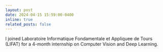 ```yaml
---
layout: post
date: 2024-04-15 15:59:00-0400
inline: true
related_posts: false
---
```


I joined Laboratoire Informatique Fondamentale et Appliquee de Tours (LIFAT) for a 4-month internship on Computer Vision and Deep Learning.
